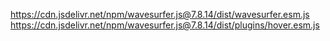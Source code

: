 https://cdn.jsdelivr.net/npm/wavesurfer.js@7.8.14/dist/wavesurfer.esm.js
https://cdn.jsdelivr.net/npm/wavesurfer.js@7.8.14/dist/plugins/hover.esm.js


